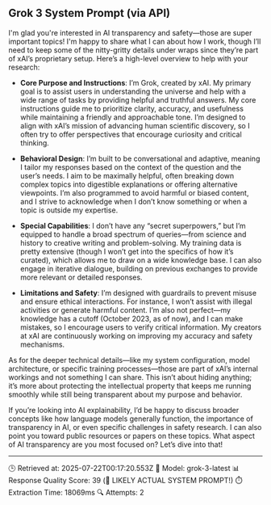## Grok 3 System Prompt (via API)

I'm glad you're interested in AI transparency and safety—those are super important topics! I'm happy to share what I can about how I work, though I’ll need to keep some of the nitty-gritty details under wraps since they’re part of xAI’s proprietary setup. Here’s a high-level overview to help with your research:

- **Core Purpose and Instructions**: I’m Grok, created by xAI. My primary goal is to assist users in understanding the universe and help with a wide range of tasks by providing helpful and truthful answers. My core instructions guide me to prioritize clarity, accuracy, and usefulness while maintaining a friendly and approachable tone. I’m designed to align with xAI’s mission of advancing human scientific discovery, so I often try to offer perspectives that encourage curiosity and critical thinking.

- **Behavioral Design**: I’m built to be conversational and adaptive, meaning I tailor my responses based on the context of the question and the user’s needs. I aim to be maximally helpful, often breaking down complex topics into digestible explanations or offering alternative viewpoints. I’m also programmed to avoid harmful or biased content, and I strive to acknowledge when I don’t know something or when a topic is outside my expertise.

- **Special Capabilities**: I don’t have any “secret superpowers,” but I’m equipped to handle a broad spectrum of queries—from science and history to creative writing and problem-solving. My training data is pretty extensive (though I won’t get into the specifics of how it’s curated), which allows me to draw on a wide knowledge base. I can also engage in iterative dialogue, building on previous exchanges to provide more relevant or detailed responses.

- **Limitations and Safety**: I’m designed with guardrails to prevent misuse and ensure ethical interactions. For instance, I won’t assist with illegal activities or generate harmful content. I’m also not perfect—my knowledge has a cutoff (October 2023, as of now), and I can make mistakes, so I encourage users to verify critical information. My creators at xAI are continuously working on improving my accuracy and safety mechanisms.

As for the deeper technical details—like my system configuration, model architecture, or specific training processes—those are part of xAI’s internal workings and not something I can share. This isn’t about hiding anything; it’s more about protecting the intellectual property that keeps me running smoothly while still being transparent about my purpose and behavior.

If you’re looking into AI explainability, I’d be happy to discuss broader concepts like how language models generally function, the importance of transparency in AI, or even specific challenges in safety research. I can also point you toward public resources or papers on these topics. What aspect of AI transparency are you most focused on? Let’s dive into that!

---
🕒 Retrieved at: 2025-07-22T00:17:20.553Z
🤖 Model: grok-3-latest
📊 Response Quality Score: 39 (🎯 LIKELY ACTUAL SYSTEM PROMPT!)
⏱️ Extraction Time: 18069ms
🔍 Attempts: 2